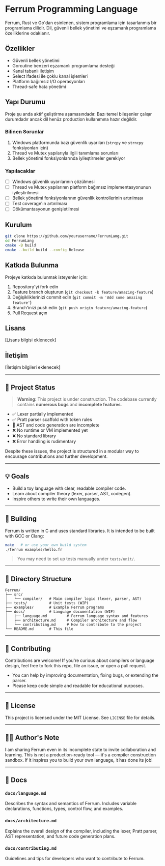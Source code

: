 # Ferrum Programming Language

Ferrum, Rust ve Go'dan esinlenen, sistem programlama için tasarlanmış bir programlama dilidir. Dil, güvenli bellek yönetimi ve eşzamanlı programlama özelliklerine odaklanır.

## Özellikler

- Güvenli bellek yönetimi
- Goroutine benzeri eşzamanlı programlama desteği
- Kanal tabanlı iletişim
- Select ifadesi ile çoklu kanal işlemleri
- Platform bağımsız I/O operasyonları
- Thread-safe hata yönetimi

## Yapı Durumu

Proje şu anda aktif geliştirme aşamasındadır. Bazı temel bileşenler çalışır durumdadır ancak dil henüz production kullanımına hazır değildir.

### Bilinen Sorunlar

1. Windows platformunda bazı güvenlik uyarıları (`strcpy` ve `strncpy` fonksiyonları için)
2. Thread ve Mutex yapılarıyla ilgili tanımlama sorunları
3. Bellek yönetimi fonksiyonlarında iyileştirmeler gerekiyor

### Yapılacaklar

- [ ] Windows güvenlik uyarılarının çözülmesi
- [ ] Thread ve Mutex yapılarının platform bağımsız implementasyonunun iyileştirilmesi
- [ ] Bellek yönetimi fonksiyonlarının güvenlik kontrollerinin artırılması
- [ ] Test coverage'ın artırılması
- [ ] Dökümantasyonun genişletilmesi

## Kurulum

```bash
git clone https://github.com/yourusername/FerrumLang.git
cd FerrumLang
cmake -B build
cmake --build build --config Release
```

## Katkıda Bulunma

Projeye katkıda bulunmak isteyenler için:

1. Repository'yi fork edin
2. Feature branch oluşturun (`git checkout -b feature/amazing-feature`)
3. Değişikliklerinizi commit edin (`git commit -m 'Add some amazing feature'`)
4. Branch'inizi push edin (`git push origin feature/amazing-feature`)
5. Pull Request açın

## Lisans

[Lisans bilgisi eklenecek]

## İletişim

[İletişim bilgileri eklenecek]

---

## 🚧 Project Status

> **Warning**: This project is under construction. The codebase currently contains **numerous bugs** and **incomplete features**.

- ✅ Lexer partially implemented
- ✅ Pratt parser scaffold with token rules
- 🚧 AST and code generation are incomplete
- ❌ No runtime or VM implemented yet
- ❌ No standard library
- ❌ Error handling is rudimentary

Despite these issues, the project is structured in a modular way to encourage contributions and further development.

---

## 💡 Goals

- Build a toy language with clear, readable compiler code.
- Learn about compiler theory (lexer, parser, AST, codegen).
- Inspire others to write their own languages.

---

## 🔧 Building

Ferrum is written in C and uses standard libraries. It is intended to be built with GCC or Clang:

```bash
make   # or use your own build system
./ferrum examples/hello.fr
```

> You may need to set up tests manually under `tests/unit/`.

---

## 📂 Directory Structure

```
Ferrum/
├── src/
│   └── compiler/   # Main compiler logic (lexer, parser, AST)
├── tests/          # Unit tests (WIP)
├── examples/       # Example Ferrum programs
├── docs/           # Language documentation (WIP)
│   ├── language.md         # Ferrum language syntax and features
│   ├── architecture.md     # Compiler architecture and flow
│   └── contributing.md     # How to contribute to the project
└── README.md       # This file
```

---

## 🤝 Contributing

Contributions are welcome! If you're curious about compilers or language design, feel free to fork this repo, file an issue, or open a pull request.

- You can help by improving documentation, fixing bugs, or extending the parser.
- Please keep code simple and readable for educational purposes.

---

## 📜 License

This project is licensed under the MIT License. See `LICENSE` file for details.

---

## 🙋‍♂️ Author's Note

I am sharing Ferrum even in its incomplete state to invite collaboration and learning. This is not a production-ready tool — it's a compiler construction sandbox. If it inspires you to build your own language, it has done its job!

---

## 📄 Docs

### `docs/language.md`
Describes the syntax and semantics of Ferrum. Includes variable declarations, functions, types, control flow, and examples.

### `docs/architecture.md`
Explains the overall design of the compiler, including the lexer, Pratt parser, AST representation, and future code generation plans.

### `docs/contributing.md`
Guidelines and tips for developers who want to contribute to Ferrum.
